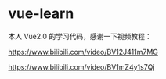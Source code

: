 # vue-learn
本人 Vue2.0 的学习代码，感谢一下视频教程：

https://www.bilibili.com/video/BV12J411m7MG

https://www.bilibili.com/video/BV1mZ4y1s7Qj
